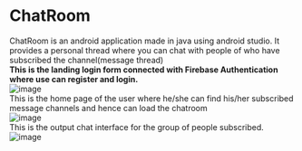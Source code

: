 # ChatRoom
ChatRoom is an android application made in java using android studio. It provides a personal thread where you can chat with people of who have subscribed the channel(message thread)<br/>
<b>This is the landing login form connected with Firebase Authentication where use can register and login.</b><br/>
![image](https://user-images.githubusercontent.com/64903405/96452736-17661780-1237-11eb-9a26-21b446cfd552.png)<br/>
This is the home page of the user where he/she can find his/her subscribed message channels and hence can load the chatroom<br/>
![image](https://user-images.githubusercontent.com/64903405/96451459-3cf22180-1235-11eb-9a09-b6de0026c6de.png)<br/>
This is the output chat interface for the group of people subscribed.
![image](https://user-images.githubusercontent.com/64903405/96452499-b8080780-1236-11eb-9fbb-780f84e47ec3.png)

